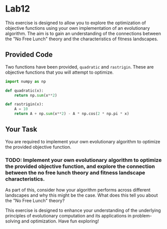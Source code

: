 # Lab12

This exercise is designed to allow you to explore the optimization of objective functions using your own implementation of an evolutionary algorithm. The aim is to gain an understanding of the connections between the "No Free Lunch" theory and the characteristics of fitness landscapes.

## Provided Code

Two functions have been provided, `quadratic` and `rastrigin`. These are objective functions that you will attempt to optimize.

```python
import numpy as np

def quadratic(x):
    return np.sum(x**2)

def rastrigin(x):
    A = 10
    return A + np.sum(x**2) - A * np.cos(2 * np.pi * x)
```

## Your Task
You are required to implement your own evolutionary algorithm to optimize the provided objective function.
### TODO: Implement your own evolutionary algorithm to optimize the provided objective function, and explore the connection between the no free lunch theory and fitness landscape characteristics.

As part of this, consider how your algorithm performs across different landscapes and why this might be the case. What does this tell you about the "No Free Lunch" theory?

This exercise is designed to enhance your understanding of the underlying principles of evolutionary computation and its applications in problem-solving and optimization. Have fun exploring!
